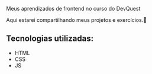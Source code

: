 Meus aprendizados de frontend no curso do DevQuest

Aqui estarei compartilhando meus projetos e exercícios.🗽

## Tecnologias utilizadas:

- HTML
- CSS
- JS
